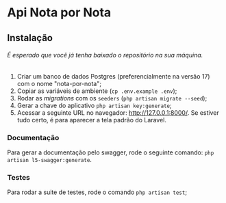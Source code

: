 # Api Nota por Nota

## Instalação

###### É esperado que você já tenha baixado o repositório na sua máquina.

1. Criar um banco de dados Postgres (preferencialmente na versão 17) com o nome "nota-por-nota";
2. Copiar as variáveis de ambiente (`cp .env.example .env`);
3. Rodar as *migrations* com os `seeders` (`php artisan migrate --seed`);
4. Gerar a chave do aplicativo `php artisan key:generate`;
5. Acessar a seguinte URL no navegador: http://127.0.0.1:8000/. Se estiver tudo certo, é para aparecer a tela padrão do Laravel.

### Documentação

Para gerar a documentação pelo swagger, rode o seguinte comando: `php artisan l5-swagger:generate`.

### Testes

Para rodar a suite de testes, rode o comando `php artisan test`;
